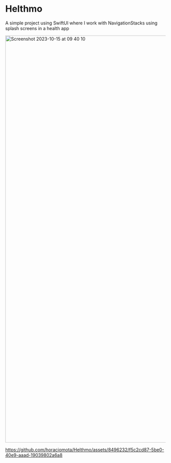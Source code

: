 # Helthmo
A simple project using SwiftUI where I work with NavigationStacks using splash screens in a health app

<img width="1280" alt="Screenshot 2023-10-15 at 09 40 10" src="https://github.com/horaciomota/Helthmo/assets/8496232/6f4fe2e8-d263-4675-a741-d4f045ec2bad">

https://github.com/horaciomota/Helthmo/assets/8496232/f5c2cd87-5be0-40e9-aaad-19039802a6a8

